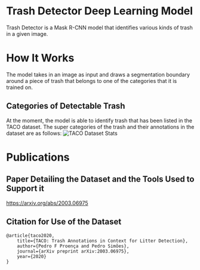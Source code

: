 # Trash Detector Deep Learning Model
Trash Detector is a Mask R-CNN model that identifies various kinds of trash in a given image.

# How It Works
The model takes in an image as input and draws a segmentation boundary around a piece of trash that belongs to one of the categories that it is trained on.

## Categories of Detectable Trash
At the moment, the model is able to identify trash that has been listed in the TACO dataset. 
The super categories of the trash and their annotations in the dataset are as follows:
![TACO Dataset Stats](https://user-images.githubusercontent.com/102265422/223889114-362d0e52-0dc1-4fd9-be03-3767a2b1b635.png)

# Publications
## Paper Detailing the Dataset and the Tools Used to Support it
https://arxiv.org/abs/2003.06975 

## Citation for Use of the Dataset
```
@article{taco2020,
    title={TACO: Trash Annotations in Context for Litter Detection},
    author={Pedro F Proença and Pedro Simões},
    journal={arXiv preprint arXiv:2003.06975},
    year={2020}
}
```
